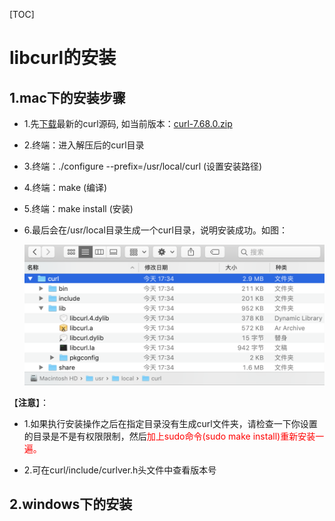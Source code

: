 [TOC]

# libcurl的安装

## 1.mac下的安装步骤

* 1.先[下载](https://curl.haxx.se/download.html)最新的curl源码, 如当前版本：[curl-7.68.0.zip](https://curl.haxx.se/download/curl-7.68.0.zip)

* 2.终端：进入解压后的curl目录

* 3.终端：./configure --prefix=/usr/local/curl (设置安装路径)

* 4.终端：make (编译)

* 5.终端：make install (安装)

* 6.最后会在/usr/local目录生成一个curl目录，说明安装成功。如图：

  ![libcurl_mac](images/libcurl_mac.png)

【**注意**】：

* 1.如果执行安装操作之后在指定目录没有生成curl文件夹，请检查一下你设置的目录是不是有权限限制，然后<font color=red>加上sudo命令(sudo make install)重新安装一遍。</font>

* 2.可在curl/include/curlver.h头文件中查看版本号

## 2.windows下的安装
